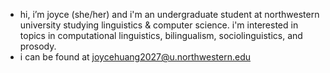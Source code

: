 - hi, i’m joyce (she/her) and i'm an undergraduate student at northwestern university studying linguistics & computer science. i'm interested in topics in computational linguistics, bilingualism, sociolinguistics, and prosody.
- i can be found at joycehuang2027@u.northwestern.edu
